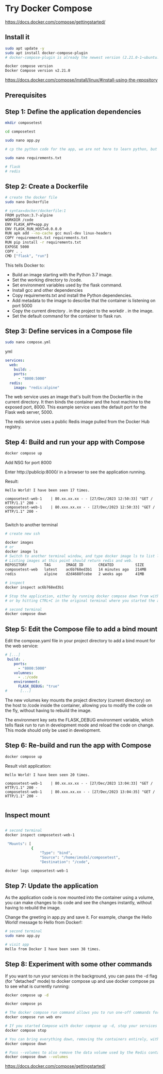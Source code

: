 # Try Docker Compose

https://docs.docker.com/compose/gettingstarted/

## Install it

```bash
sudo apt update -y
sudo apt install docker-compose-plugin
# docker-compose-plugin is already the newest version (2.21.0-1~ubuntu.22.04~jammy).

docker compose version
Docker Compose version v2.21.0

```

https://docs.docker.com/compose/install/linux/#install-using-the-repository

## Prerequisites

## Step 1: Define the application dependencies

```bash
mkdir composetest

cd composetest

sudo nano app.py

# cp the python code for the app, we are not here to learn python, but docker.

sudo nano requirements.txt

# flask
# redis

```

## Step 2: Create a Dockerfile

```bash
# create the docker file
sudo nano Dockerfile

# syntax=docker/dockerfile:1
FROM python:3.7-alpine
WORKDIR /code
ENV FLASK_APP=app.py
ENV FLASK_RUN_HOST=0.0.0.0
RUN apk add --no-cache gcc musl-dev linux-headers
COPY requirements.txt requirements.txt
RUN pip install -r requirements.txt
EXPOSE 5000
COPY . .
CMD ["flask", "run"]

```
This tells Docker to:

* Build an image starting with the Python 3.7 image.
* Set the working directory to /code.
* Set environment variables used by the flask command.
* Install gcc and other dependencies
* Copy requirements.txt and install the Python dependencies.
* Add metadata to the image to describe that the container is listening on port 5000
* Copy the current directory . in the project to the workdir . in the image.
* Set the default command for the container to flask run.

## Step 3: Define services in a Compose file

```bash
sudo nano compose.yml
```
yml

```yml
services:
  web:
    build: .
    ports:
      - "8000:5000"
  redis:
    image: "redis:alpine"

```

The web service uses an image that's built from the Dockerfile in the current directory. It then binds the container and the host machine to the exposed port, 8000. This example service uses the default port for the Flask web server, 5000.

The redis service uses a public Redis image pulled from the Docker Hub registry.

## Step 4: Build and run your app with Compose

```bash
docker compose up
```
Add NSG for port 8000

Enter http://publicip:8000/ in a browser to see the application running.

Result:

```log
Hello World! I have been seen 17 times.

composetest-web-1    | 80.xx.xx.xx - - [27/Dec/2023 12:50:33] "GET / HTTP/1.1" 200 -
composetest-web-1    | 80.xxx.xx.xx - - [27/Dec/2023 12:50:33] "GET / HTTP/1.1" 200 -


```

Switch to another terminal

```bash
# create new ssh

docker images
# or
docker image ls
# Switch to another terminal window, and type docker image ls to list local images.
# Listing images at this point should return redis and web.
REPOSITORY        TAG       IMAGE ID       CREATED          SIZE
composetest-web   latest    ac6b768ed3b1   14 minutes ago   214MB
redis             alpine    d2d4688fcebe   2 weeks ago      41MB

# inspect
docker inspect ac6b768ed3b1

# Stop the application, either by running docker compose down from within your project directory in the second terminal, 
# or by hitting CTRL+C in the original terminal where you started the app.

# second terminal
docker compose down

```

## Step 5: Edit the Compose file to add a bind mount

Edit the compose.yaml file in your project directory to add a bind mount for the web service:

```yml
# [...]
 build: .
    ports:
      - "8000:5000"
    volumnes:
      - .:/code
    environment:
      FLASK_DEBUG: "true"
#      [...]
```
The new volumes key mounts the project directory (current directory) on the host to /code inside the container, allowing you to modify the code on the fly, without having to rebuild the image.

 The environment key sets the FLASK_DEBUG environment variable, which tells flask run to run in development mode and reload the code on change. This mode should only be used in development.

## Step 6: Re-build and run the app with Compose

```bash
docker compose up


```

Result visit application:

```log
Hello World! I have been seen 20 times.

composetest-web-1    | 80.xx.xx.xx - - [27/Dec/2023 13:04:33] "GET / HTTP/1.1" 200 -
composetest-web-1    | 80.xxx.xx.xx - - [27/Dec/2023 13:04:35] "GET / HTTP/1.1" 200 -


```

## Inspect mount

```bash

# second terminal
docker inspect composetest-web-1

 "Mounts": [
            {
                "Type": "bind",
                "Source": "/home/imsdal/composetest",
                "Destination": "/code",

docker logs composetest-web-1
```
## Step 7: Update the application

As the application code is now mounted into the container using a volume, you can make changes to its code and see the changes instantly, without having to rebuild the image.

Change the greeting in app.py and save it. For example, change the Hello World! message to Hello from Docker!:


```bash
# second terminal
sudo nano app.py

# visit app
Hello from Docker I have been seen 38 times.

```

## Step 8: Experiment with some other commands

If you want to run your services in the background, you can pass the -d flag (for "detached" mode) to docker compose up and use docker compose ps to see what is currently running:

```bash
docker compose up -d

docker compose ps

# The docker compose run command allows you to run one-off commands for your services. For example, to see what environment variables are available to the web service:
docker compose run web env

# If you started Compose with docker compose up -d, stop your services once you've finished with them:
docker compose stop

# You can bring everything down, removing the containers entirely, with the down command.
docker compose down

# Pass --volumes to also remove the data volume used by the Redis container:
docker compose down --volumes

```
https://docs.docker.com/compose/gettingstarted/